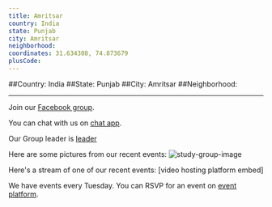 ```yaml
---
title: Amritsar
country: India
state: Punjab
city: Amritsar
neighborhood: 
coordinates: 31.634308, 74.873679
plusCode:
---
```


##Country: India
##State: Punjab
##City: Amritsar
##Neighborhood: 
*****
Join our [Facebook group](https://www.facebook.com/groups/free.code.camp.amritsar).

You can chat with us on [chat app]().

Our Group leader is [leader]()

Here are some pictures from our recent events:
![study-group-image]()

Here's a stream of one of our recent events:
[video hosting platform embed]

We have events every Tuesday. You can RSVP for an event on [event platform]().
